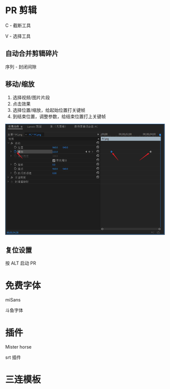 # PR 剪辑

C - 截断工具

V - 选择工具



## 自动合并剪辑碎片

序列 - 封闭间隙



## 移动/缩放

1. 选择视频/图片片段
2. 点击效果
3. 选择位置/缩放，给起始位置打关键帧
4. 到结束位置，调整参数，给结束位置打上关键帧

![image-20220108205247629](images/pr/image-20220108205247629.png)



## 复位设置

按 ALT 启动 PR



# 免费字体

miSans

斗鱼字体



# 插件

Mister horse

srt 插件



# 三连模板


